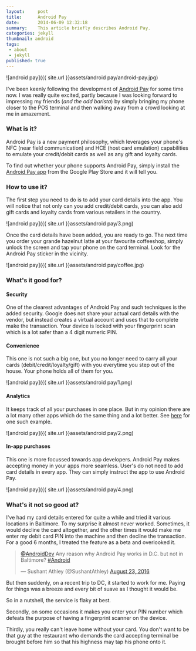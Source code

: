 ```yaml
---
layout:     post
title:      Android Pay
date:       2014-06-09 12:32:18
summary:    This article briefly describes Android Pay.
categories: jekyll
thumbnail: android
tags:
 - about
 - jekyll
published: true
---
```


![android pay]({{ site.url }}assets/android pay/android-pay.jpg) 


I've been keenly following the development of [Android Pay](https://www.android.com/pay/) for some time now. I was really quite excited, partly because I was looking forward to impressing my friends (*and the odd barista*) by simply bringing my phone closer to the POS terminal and then walking away from a crowd looking at me in amazement.

### What is it?

Android Pay is a new payment philosophy, which leverages your phone's NFC (near field communication) and HCE (host card emulation) capabilities to emulate your credit/debit cards as well as any gift and loyalty cards. 

To find out whether your phone supports Android Pay, simply install the [Android Pay app](https://play.google.com/store/apps/details?id=com.google.android.apps.walletnfcrel&hl=en) from the Google Play Store and it will tell you.

### How to use it?

The first step you need to do is to add your card details into the app. You will notice that not only can you add credit/debit cards, you can also add gift cards and loyalty cards from various retailers in the country.

![android pay]({{ site.url }}assets/android pay/3.png) 

Once the card details have been added, you are ready to go. The next time you order your grande hazelnut latte at your favourite coffeeshop, simply unlock the screen and tap your phone on the card terminal. Look for the Android Pay sticker in the vicinity. 

![android pay]({{ site.url }}assets/android pay/coffee.jpg) 

### What's it good for?

#### Security

One of the clearest advantages of Android Pay and such techniques is the added security. Google does not share your actual card details with the vendor, but instead creates a virtual account and uses that to complete make the transaction. Your device is locked with your fingerprint scan which is a lot safer than a 4 digit numeric PIN.

#### Convenience

This one is not such a big one, but you no longer need to carry all your cards (debit/credit/loyalty/gift) with you everytime you step out of the house. Your phone holds all of them for you.

![android pay]({{ site.url }}assets/android pay/1.png) 


#### Analytics

It keeps track of all your purchases in one place. But in my opinion there are a lot many other apps which do the same thing and a lot better. See [here](https://www.mint.com) for one such example.

![android pay]({{ site.url }}assets/android pay/2.png) 

#### In-app purchases

This one is more focussed towards app developers. Android Pay makes accepting money in your apps more seamless. User's do not need to add card details in every app. They can simply instruct the app to use Android Pay.

![android pay]({{ site.url }}assets/android pay/4.png) 

### What's it not so good at?

I've had my card details entered for quite a while and tried it various locations in Baltimore. To my surprise it almost never worked. Sometimes, it would decline the card altogether, and the other times it would make me enter my debit card PIN into the machine and then decline the transaction. For a good 6 months, I treated the feature as a beta and overlooked it. 

<blockquote class="twitter-tweet" data-lang="en"><p lang="en" dir="ltr"><a href="https://twitter.com/AndroidDev">@AndroidDev</a> Any reason why Android Pay works in D.C. but not in Baltimore? <a href="https://twitter.com/hashtag/Android?src=hash">#Android</a></p>&mdash; Sushant Athley (@SushantAthley) <a href="https://twitter.com/SushantAthley/status/767881315446382592">August 23, 2016</a></blockquote> <script async src="//platform.twitter.com/widgets.js" charset="utf-8"></script>

But then suddenly, on a recent trip to DC, it started to work for me. Paying for things was a breeze and every bit of suave as I thought it would be.

So in a nutshell, the service is flaky at best. 

Secondly, on some occasions it makes you enter your PIN number which defeats the purpose of having a fingerprint scanner on the device.

Thirdly, you really can't leave home without your card. You don't want to be that guy at the restaurant who demands the card accepting terminal be brought before him so that his highness may tap his phone onto it.

